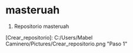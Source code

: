 # masteruah

1.	Repositorio masteruah 


[Crear_repositorio]: C:/Users/Mabel Caminero/Pictures/Crear_repositorio.png "Paso 1"







